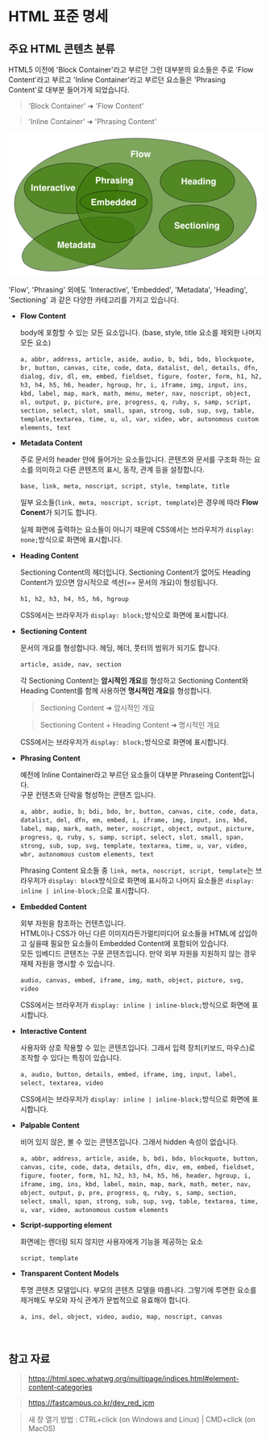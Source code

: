 # HTML 표준 명세

## 주요 HTML 콘텐츠 분류

HTML5 이전에 'Block Container'라고 부르던 그런 대부분의 요소들은 주로 'Flow Content'라고 부르고 'Inline Container'라고 부르던 요소들은 'Phrasing Content'로 대부분 들어가게 되었습니다.

> 'Block Container' ➜ 'Flow Content'

> 'Inline Container' ➜ 'Phrasing Content'

<img src="../images/element-content-categories.png" alt="주요 HTML 콘텐츠 분류" />

'Flow', 'Phrasing' 외에도 'Interactive', 'Embedded', 'Metadata', 'Heading', 'Sectioning' 과 같은 다양한 카테고리를 가지고 있습니다.

- **Flow Content**

  body에 포함할 수 있는 모든 요소입니다. (base, style, title 요소를 제외한 나머지 모든 요소)

  `a, abbr, address, article, aside, audio, b, bdi, bdo, blockquote, br, button, canvas, cite, code, data, datalist, del, details, dfn, dialog, div, dl, em, embed, fieldset, figure, footer, form, h1, h2, h3, h4, h5, h6, header, hgroup, hr, i, iframe, img, input, ins, kbd, label, map, mark, math, menu, meter, nav, noscript, object, ol, output, p, picture, pre, progress, q, ruby, s, samp, script, section, select, slot, small, span, strong, sub, sup, svg, table, template,textarea, time, u, ul, var, video, wbr, autonomous custom elements, text`

- **Metadata Content**

  주로 문서의 header 안에 들어가는 요소들입니다. 콘텐츠와 문서를 구조화 하는 요소를 의미하고 다른 콘텐츠의 표시, 동작, 관계 등을 설정합니다.

  `base, link, meta, noscript, script, style, template, title`

  일부 요소들(`link, meta, noscript, script, template`)은 경우에 따라 **Flow Conent**가 되기도 합니다.

  실제 화면에 출력하는 요소들이 아니기 때문에 CSS에서는 브라우저가 `display: none;`방식으로 화면에 표시합니다.

- **Heading Content**

  Sectioning Content의 헤더입니다. Sectioning Content가 없어도 Heading Content가 있으면 암시적으로 섹션(== 문서의 개요)이 형성됩니다.

  `h1, h2, h3, h4, h5, h6, hgroup`

  CSS에서는 브라우저가 `display: block;`방식으로 화면에 표시합니다.

- **Sectioning Content**

  문서의 개요를 형성합니다. 헤딩, 헤더, 풋터의 범위가 되기도 합니다.

  `article, aside, nav, section`

  각 Sectioning Content는 **암시적인 개요**를 형성하고 Sectioning Content와 Heading Content를 함께 사용하면 **명시적인 개요**를 형성합니다.

  > Sectioning Content ➜ 암시적인 개요

  > Sectioning Content + Heading Content ➜ 명시적인 개요

  CSS에서는 브라우저가 `display: block;`방식으로 화면에 표시합니다.

- **Phrasing Content**

  예전에 Inline Container라고 부르던 요소들이 대부분 Phraseing Content입니다.  
  구문 컨텐츠와 단락을 형성하는 콘텐츠 입니다.

  `a, abbr, audio, b; bdi, bdo, br, button, canvas, cite, code, data, datalist, del, dfn, em, embed, i, iframe, img, input, ins, kbd, label, map, mark, math, meter, noscript, object, output, picture, progress, q, ruby, s, samp, script, select, slot, small, span, strong, sub, sup, svg, template, textarea, time, u, var, video, wbr, autonomous custom elements, text`

  Phrasing Content 요소들 중 `link, meta, noscript, script, template`는 브라우저가 `display: block`방식으로 화면에 표시하고 나머지 요소들은 `display: inline | inline-block;`으로 표시합니다.

- **Embedded Content**

  외부 자원을 참조하는 컨텐츠입니다.  
  HTML이나 CSS가 아닌 다른 이미지라든가멀티미디어 요소들을 HTML에 삽입하고 싶을때 필요한 요소들이 Embedded Content에 포함되어 있습니다.  
  모든 임베디드 콘텐츠는 구문 콘텐츠입니다. 만약 외부 자원을 지원하지 않는 경우 재체 자원을 명시할 수 있습니다.

  `audio, canvas, embed, iframe, img, math, object, picture, svg, video`

  CSS에서는 브라우저가 `display: inline | inline-block;`방식으로 화면에 표시합니다.

- **Interactive Content**

  사용자와 상호 작용할 수 있는 콘텐츠입니다. 그래서 입력 장치(키보드, 마우스)로 조작할 수 있다는 특징이 있습니다.

  `a, audio, button, details, embed, iframe, img, input, label, select, textarea, video`

  CSS에서는 브라우저가 `display: inline | inline-block;`방식으로 화면에 표시합니다.

- **Palpable Content**

  비어 있지 않은, 볼 수 있는 콘텐츠입니다. 그래서 hidden 속성이 없습니다.

  `a, abbr, address, article, aside, b, bdi, bdo, blockquote, button, canvas, cite, code, data, details, dfn, div, em, embed, fieldset, figure, footer, form, h1, h2, h3, h4, h5, h6, header, hgroup, i, iframe, img, ins, kbd, label, main, map, mark, math, meter, nav, object, output, p, pre, progress, q, ruby, s, samp, section, select, small, span, strong, sub, sup, svg, table, textarea, time, u, var, video, autonomous custom elements`

- **Script-supporting element**

  화면에는 렌더링 되지 않지만 사용자에게 기능을 제공하는 요소

  `script, template`

- **Transparent Content Models**

  투명 콘텐츠 모델입니다. 부모의 콘텐츠 모델을 따릅니다. 그렇기에 투면한 요소를 제거해도 부모와 자식 관계가 문법적으로 유효해야 합니다.

  `a, ins, del, object, video, audio, map, noscript, canvas`

<br />

## 참고 자료

> https://html.spec.whatwg.org/multipage/indices.html#element-content-categories

> https://fastcampus.co.kr/dev_red_jcm

> 새 창 열기 방법 : CTRL+click (on Windows and Linux) | CMD+click (on MacOS)
